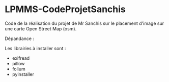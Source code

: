 # LPMMS-CodeProjetSanchis
Code de la réalisation du projet de Mr Sanchis sur le placement d'image sur une carte Open Street Map (osm).

Dépandance :

Les librairies à installer sont :
 - exifread
 - pillow
 - folium
 - pyinstaller
